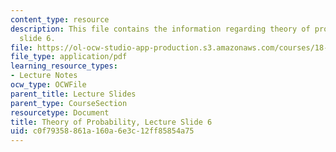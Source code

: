 ```yaml
---
content_type: resource
description: This file contains the information regarding theory of probability, lecture
  slide 6.
file: https://ol-ocw-studio-app-production.s3.amazonaws.com/courses/18-175-theory-of-probability-spring-2014/c0f79358861a160a6e3c12ff85854a75_MIT18_175S14_Lecture6.pdf
file_type: application/pdf
learning_resource_types:
- Lecture Notes
ocw_type: OCWFile
parent_title: Lecture Slides
parent_type: CourseSection
resourcetype: Document
title: Theory of Probability, Lecture Slide 6
uid: c0f79358-861a-160a-6e3c-12ff85854a75
---
```

